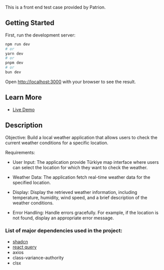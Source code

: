 This is a front end test case provided by Patrion.

## Getting Started

First, run the development server:

```bash
npm run dev
# or
yarn dev
# or
pnpm dev
# or
bun dev
```

Open [http://localhost:3000](http://localhost:3000) with your browser to see the result.

## Learn More

- [Live Demo](https://patrion-weather-app.vercel.app/)

## Description

Objective: Build a local weather application that allows users to check the current weather conditions for a specific location.

Requirements:

- User Input:
  The application provide Türkiye map interface where users can select the location for which they want to check the weather.

- Weather Data:
  The application fetch real-time weather data for the specified location.

- Display:
  Display the retrieved weather information, including temperature, humidity, wind speed, and a brief description of the weather conditions.

- Error Handling:
  Handle errors gracefully. For example, if the location is not found, display an appropriate error message.

### List of major dependencies used in the project:

- [shadcn](https://ui.shadcn.com/)
- [react query](https://tanstack.com/query/latest/)
- axios
- class-variance-authority
- clsx
